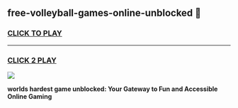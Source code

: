 
## free-volleyball-games-online-unblocked 👋
<h3>
<a href="https://premium.freeplayer.one?title=free-volleyball-games-online-unblocked&ref=14F">CLICK TO PLAY</a></h3>
<hr>

<h3>
<a href="https://premium.freeplayer.one?title=free-volleyball-games-online-unblocked&ref=14F">CLICK 2 PLAY</a>
  
</h3>

<a href="https://premium.freeplayer.one?title=free-volleyball-games-online-unblocked&ref=12F/"><img src="https://clearcache.store/games.png"></a>


**worlds hardest game unblocked: Your Gateway to Fun and Accessible Online Gaming**
